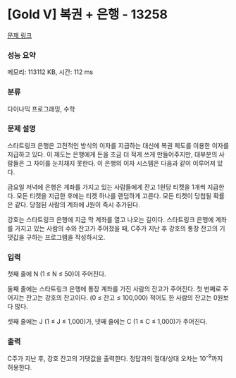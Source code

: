 # [Gold V] 복권 + 은행 - 13258 

[문제 링크](https://www.acmicpc.net/problem/13258) 

### 성능 요약

메모리: 113112 KB, 시간: 112 ms

### 분류

다이나믹 프로그래밍, 수학

### 문제 설명

<p>스타트링크 은행은 고전적인 방식의 이자를 지급하는 대신에 복권 제도를 이용한 이자를 지급하고 있다. 이 제도는 은행에게 돈을 조금 더 적게 쓰게 만들어주지만, 대부분의 사람들은 그 차이를 눈치채지 못한다. 이 은행의 이자 시스템은 다음과 같이 이루어져 있다.</p>

<p>금요일 저녁에 은행은 계좌를 가지고 있는 사람들에게 잔고 1원당 티켓을 1개씩 지급한다. 모든 티켓을 지급한 후에는 티켓 하나를 랜덤하게 고른다. 모든 티켓이 당첨될 확률은 같다. 당첨된 사람의 계좌에 J원이 즉시 추가된다.</p>

<p>강호는 스타트링크 은행에 지금 막 계좌를 열고 나오는 길이다. 스타트링크 은행에 계좌를 가지고 있는 사람의 수와 잔고가 주어졌을 때, C주가 지난 후 강호의 통장 잔고의 기댓값을 구하는 프로그램을 작성하시오.</p>

### 입력 

 <p>첫째 줄에 N (1 ≤ N ≤ 50)이 주어진다. </p>

<p>둘째 줄에는 스타트링크 은행에 통장 계좌를 가진 사람의 잔고가 주어진다. 첫 번째로 주어지는 잔고는 강호의 잔고이다. (0 ≤ 잔고 ≤ 100,000) 적어도 한 사람의 잔고는 0원보다 많다.</p>

<p>셋째 줄에는 J (1 ≤ J ≤ 1,000)가, 넷째 줄에는 C (1 ≤ C ≤ 1,000)가 주어진다.</p>

### 출력 

 <p>C주가 지난 후, 강호 잔고의 기댓값을 출력한다. 정답과의 절대/상대 오차는 10<sup>-9</sup>까지 허용한다.</p>

